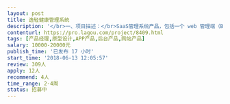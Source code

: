 ```yaml
---                
layout: post       
title: 逸轻健康管理系统           
description: '</br>一、项目描述：</br>SaaS管理系统产品，包括一个 web 管理端（B端），iOS和Android两个客户端（C端），C端提供给普通用户使用， B端作为企业管理人员使用，B端用户为C端用户提供咨询和数据管理服务。B端用户可以分析C端提交的数据，进行数据分析，并给出指导方案，可以跟 C端用户进行会话沟通，完成服务闭环。</br></br>二、主要功能点：</br>资讯管理、活动管理、方案管理、用户管理、用户数据管理分析、消息通知与推送、登录注册、一对一会话、群组会话、广告管理、系统设置等</br></br>三、可参考产品： </br>C端app：哥本哈根、薄荷健康、变啦 三者结合；</br>B端web：暂无参考，可提供整体思路和基础 UE原型；</br></br>四、人员要求：</br>1、有App产品的策划经验，有 toB 企业管理 SaaS 系统产品策划经验；</br>2、熟悉产品策划设计过程、对产品设计和交互有丰富的经验积累；</br>3、优秀的文档撰写能力，熟练掌握和使用各种系统工具，如Axure、mockplus、adobe XD、墨刀等需求管理及界面原型工具；</br>4、良好的沟通能力和契约精神。</br>5、足够的时间、能够按时完成产品原型设计和需求说明交付；</br>'     
contenturl: https://pro.lagou.com/project/8409.html      
tags: [产品经理,原型设计,APP产品,后台产品,网站产品]            
salary: 10000-20000元          
publish_time: '已发布 17 小时'         
start_time: '2018-06-13 12:05:57'           
review: 309人                   
apply: 12人                   
recommend: 4人                   
time_range: 2-4周              
status: 招募中                  
---                 
```


